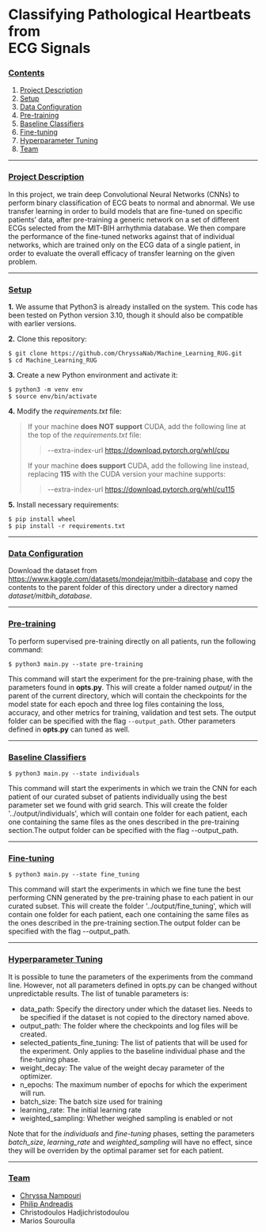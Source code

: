 # Classifying Pathological Heartbeats from <br > ECG Signals

### [**Contents**](#)
1. [Project Description](#descr)
1. [Setup](#setup)
2. [Data Configuration](#dataset)
3. [Pre-training](#pre_training)
4. [Baseline Classifiers](#baseline)
5. [Fine-tuning](#fine_tuning)
6. [Hyperparameter Tuning](#parameter_tuning)
7. [Team](#team)

---

### [**Project Description**](#) <a name="descr"></a>

In this project, we train deep Convolutional Neural Networks (CNNs) to perform binary classification of ECG beats to normal and abnormal. We use transfer learning in order to build models that are fine-tuned on specific patients’ data, after pre-training a generic network on a set of different ECGs selected from the MIT-BIH arrhythmia database. We then compare the
performance of the fine-tuned networks against that of individual networks, which are trained only on the ECG data of a single patient, in order to evaluate the overall efficacy of transfer learning on the given problem.

---

### [**Setup**](#) <a name="setup"></a>

**1.** We assume that Python3 is already installed on the system. This code has been tested on Python version 3.10, though it should also be compatible with earlier versions.

**2.** Clone this repository:

``` shell
$ git clone https://github.com/ChryssaNab/Machine_Learning_RUG.git
$ cd Machine_Learning_RUG
```

 **3.** Create a new Python environment and activate it:

``` shell
$ python3 -m venv env
$ source env/bin/activate
```

**4.** Modify the *requirements.txt* file: 

> If your machine **does NOT support** CUDA, add the following line at the top of the *requirements.txt* file:
>> --extra-index-url https://download.pytorch.org/whl/cpu
>
> If your machine **does support** CUDA, add the following line instead, replacing **115** with the CUDA version your machine supports:
>> --extra-index-url https://download.pytorch.org/whl/cu115

**5.** Install necessary requirements:

``` shell
$ pip install wheel
$ pip install -r requirements.txt
```

---

### [**Data Configuration**](#) <a name="dataset"></a>

Download the dataset from https://www.kaggle.com/datasets/mondejar/mitbih-database and copy the contents to the parent folder of this directory under a directory named *dataset/mitbih_database*.

---

### [**Pre-training**](#) <a name="pre_training"></a>

To perform supervised pre-training directly on all patients, run the following command:

``` shell
$ python3 main.py --state pre-training
```

This command will start the experiment for the pre-training phase, with the parameters found in **opts.py**. This will create a folder named *output/* in the parent of the current directory, which will contain the checkpoints for the model state for each epoch and three log files containing the loss, accuracy, and other metrics for training, validation and test sets. The output folder can be specified with the flag `--output_path`. Other parameters defined in **opts.py** can tuned as well.

---

### [**Baseline Classifiers**](#) <a name="baseline"></a>

``` shell
$ python3 main.py --state individuals
```

This command will start the experiments in which we train the CNN for each patient of our curated subset of patients individually using the best parameter set we found with grid search. This will create the folder '../output/individuals', which will contain one folder for each patient, each one containing the same files as the ones described in the pre-training section.The output folder can be specified with the flag --output_path.

---

### [**Fine-tuning**](#) <a name="fine_tuning"></a>

``` shell
$ python3 main.py --state fine_tuning
```

This command will start the experiments in which we fine tune the best performing CNN generated by the pre-training phase to each patient in our curated subset. This will create the folder '../output/fine_tuning', which will contain one folder for each patient, each one containing the same files as the ones described in the pre-training section.The output folder can be specified with the flag --output_path.

---

### [**Hyperparameter Tuning**](#) <a name="parameter_tuning"></a>

It is possible to tune the parameters of the experiments from the command line. However, not all parameters defined in opts.py can be changed without unpredictable results. The list of tunable parameters is:

- data_path: Specify the directory under which the dataset lies. Needs to be specified if the dataset is not copied to the directory named above.
- output_path: The folder where the checkpoints and log files will be created.
- selected_patients_fine_tuning: The list of patients that will be used for the experiment. Only applies to the baseline individual phase and the fine-tuning phase.
- weight_decay: The value of the weight decay parameter of the optimizer.
- n_epochs: The maximum number of epochs for which the experiment will run.
- batch_size: The batch size used for training
- learning_rate: The initial learning rate
- weighted_sampling: Whether weighed sampling is enabled or not

Note that for the _individuals_ and _fine-tuning_ phases, setting the parameters _batch\_size_, _learning\_rate_ and _weighted\_sampling_ will have no effect, since they will be overriden by the optimal paramer set for each patient.

---

### [**Team**](#) <a name="team"></a>

- [Chryssa Nampouri](https://github.com/ChryssaNab)
- [Philip Andreadis](https://github.com/philip-andreadis)
- Christodoulos Hadjichristodoulou
- Marios Souroulla
